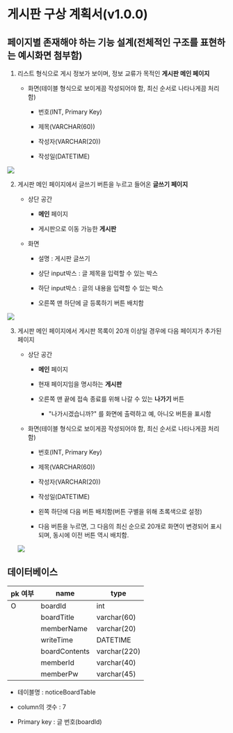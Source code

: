 # 게시판 구상 계획서(v1.0.0)

## 페이지별 존재해야 하는 기능 설계(전체적인 구조를 표현하는 예시화면 첨부함)


1. 리스트 형식으로 게시 정보가 보이며, 정보 교류가 목적인 **게시판 메인 페이지**
 
    * 화면(테이블 형식으로 보이게끔 작성되어야 함, 최신 순서로 나타나게끔 처리함)

      * 번호(INT, Primary Key)

      * 제목(VARCHAR(60))

      * 작성자(VARCHAR(20))

      * 작성일(DATETIME)
      
  ![](https://peterkimlab.github.io/assets/images/bbs_14_main.png)

2. 게시판 메인 페이지에서 글쓰기 버튼을 누르고 들어온 **글쓰기 페이지**

    * 상단 공간

      * **메인** 페이지 

      * 게시판으로 이동 가능한 **게시판**
    
    * 화면

      * 설명 : 게시판 글쓰기
      
      * 상단 input박스 : 글 제목을 입력할 수 있는 박스
      * 하단 input박스 : 글의 내용을 입력할 수 있는 박스

      * 오른쪽 맨 하단에 글 등록하기 버튼 배치함

![](https://peterkimlab.github.io/assets/images/bbs_10_write.png)

3. 게시판 메인 페이지에서 게시판 목록이 20개 이상일 경우에 다음 페이지가 추가된 페이지
 
    * 상단 공간

      * **메인** 페이지 
      
      * 현재 페이지임을 명시하는 **게시판**

      * 오른쪽 맨 끝에 접속 종료를 위해 나갈 수 있는 **나가기** 버튼
        * "나가시겠습니까?" 를 화면에 출력하고 예, 아니오 버튼을 표시함
    
    * 화면(테이블 형식으로 보이게끔 작성되어야 함, 최신 순서로 나타나게끔 처리함)

      * 번호(INT, Primary Key)

      * 제목(VARCHAR(60))

      * 작성자(VARCHAR(20))

      * 작성일(DATETIME)
      
      * 왼쪽 하단에 다음 버튼 배치함(버튼 구별을 위해 초록색으로 설정)
      * 다음 버튼을 누르면, 그 다음의 최신 순으로 20개로 화면이 변경되어 표시되며, 동시에 이전 버튼 역시 배치함.

    ![](https://peterkimlab.github.io/assets/images/bbs_11_list.png)


## 데이터베이스
| pk 여부 | name          | type         |
|---------|---------------|--------------|
|    O    | boardId       | int          |
|         | boardTitle    | varchar(60)  |
|         | memberName    | varchar(20)  |
|         | writeTime     | DATETIME     |
|         | boardContents | varchar(220) |
|         | memberId      | varchar(40)  |
|         | memberPw      | varchar(45)  |

* 테이블명 : noticeBoardTable

* column의 갯수 : 7

* Primary key : 글 번호(boardId)



